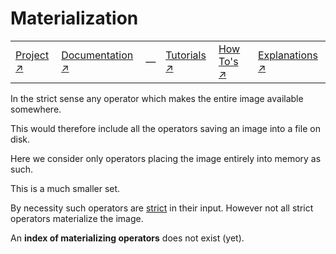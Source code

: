# Materialization

|||||||
|---|---|---|---|---|---|
|[Project ↗](../README.md)|[Documentation ↗](index.md)|&mdash;|[Tutorials ↗](tutorials.md)|[How To's ↗](howtos.md)|[Explanations ↗](explanations.md)|[References ↗](ref/index.md)|

In the strict sense any operator which makes the entire image available somewhere.

This would therefore include all the operators saving an image into a file on disk.

Here we consider only operators placing the image entirely into memory as such.

This is a much smaller set.

By necessity such operators are [strict](strictness.md) in their input.
However not all strict operators materialize the image.

An __index of materializing operators__ does not exist (yet).
